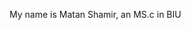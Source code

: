 My name is Matan Shamir, an MS.c in BIU

<!---
MatanShamir1/MatanShamir1 is a ✨ special ✨ repository because its `README.md` (this file) appears on your GitHub profile.
You can click the Preview link to take a look at your changes.
--->
